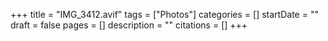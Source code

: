 +++
title = "IMG_3412.avif"
tags = ["Photos"]
categories = []
startDate = ""
draft = false
pages = []
description = ""
citations = []
+++

